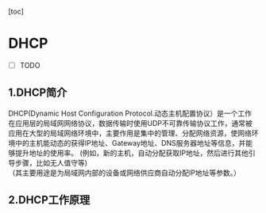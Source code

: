 <!-- toc -->
[toc]
<!-- toc -->

# DHCP

- [ ] TODO

## 1.DHCP简介

DHCP(Dynamic Host Configuration Protocol.动态主机配置协议）是一个工作在应用层的局域网网络协议，数据传输时使用UDP不可靠传输协议工作，通常被应用在大型的局域网络环境中，主要作用是集中的管理、分配网络资源，使网络环境中的主机能动态的获得IP地址、Gateway地址、DNS服务器地址等信息，并能够提升地址的使用率。
(例如，新的主机，自动分配获取IP地址，然后进行其他引导步骤，比如无人值守等)  
（其主要用途是为局域网内部的设备或网络供应商自动分配IP地址等参数。）



## 2.DHCP工作原理